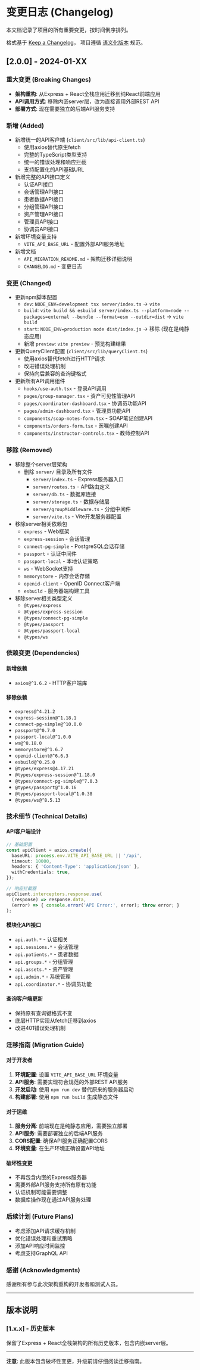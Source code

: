 # 变更日志 (Changelog)

本文档记录了项目的所有重要变更，按时间倒序排列。

格式基于 [Keep a Changelog](https://keepachangelog.com/zh-CN/1.0.0/)，
项目遵循 [语义化版本](https://semver.org/lang/zh-CN/) 规范。

## [2.0.0] - 2024-01-XX

### 重大变更 (Breaking Changes)
- **架构重构**: 从Express + React全栈应用迁移到纯React前端应用
- **API调用方式**: 移除内嵌server层，改为直接调用外部REST API
- **部署方式**: 现在需要独立的后端API服务支持

### 新增 (Added)
- 新增统一的API客户端 (`client/src/lib/api-client.ts`)
  - 使用axios替代原生fetch
  - 完整的TypeScript类型支持
  - 统一的错误处理和响应拦截
  - 支持配置化的API基础URL
- 新增完整的API接口定义
  - 认证API接口
  - 会话管理API接口
  - 患者数据API接口
  - 分组管理API接口
  - 资产管理API接口
  - 管理员API接口
  - 协调员API接口
- 新增环境变量支持
  - `VITE_API_BASE_URL` - 配置外部API服务地址
- 新增文档
  - `API_MIGRATION_README.md` - 架构迁移详细说明
  - `CHANGELOG.md` - 变更日志

### 变更 (Changed)
- 更新npm脚本配置
  - `dev`: `NODE_ENV=development tsx server/index.ts` → `vite`
  - `build`: `vite build && esbuild server/index.ts --platform=node --packages=external --bundle --format=esm --outdir=dist` → `vite build`
  - `start`: `NODE_ENV=production node dist/index.js` → 移除 (现在是纯静态应用)
  - 新增 `preview`: `vite preview` - 预览构建结果
- 更新QueryClient配置 (`client/src/lib/queryClient.ts`)
  - 使用axios替代fetch进行HTTP请求
  - 改进错误处理机制
  - 保持向后兼容的查询键格式
- 更新所有API调用组件
  - `hooks/use-auth.tsx` - 登录API调用
  - `pages/group-manager.tsx` - 资产可见性管理API
  - `pages/coordinator-dashboard.tsx` - 协调员功能API
  - `pages/admin-dashboard.tsx` - 管理员功能API
  - `components/soap-notes-form.tsx` - SOAP笔记创建API
  - `components/orders-form.tsx` - 医嘱创建API
  - `components/instructor-controls.tsx` - 教师控制API

### 移除 (Removed)
- 移除整个server层架构
  - 删除 `server/` 目录及所有文件
    - `server/index.ts` - Express服务器入口
    - `server/routes.ts` - API路由定义
    - `server/db.ts` - 数据库连接
    - `server/storage.ts` - 数据存储层
    - `server/groupMiddleware.ts` - 分组中间件
    - `server/vite.ts` - Vite开发服务器配置
- 移除server相关依赖包
  - `express` - Web框架
  - `express-session` - 会话管理
  - `connect-pg-simple` - PostgreSQL会话存储
  - `passport` - 认证中间件
  - `passport-local` - 本地认证策略
  - `ws` - WebSocket支持
  - `memorystore` - 内存会话存储
  - `openid-client` - OpenID Connect客户端
  - `esbuild` - 服务器端构建工具
- 移除server相关类型定义
  - `@types/express`
  - `@types/express-session`
  - `@types/connect-pg-simple`
  - `@types/passport`
  - `@types/passport-local`
  - `@types/ws`

### 依赖变更 (Dependencies)
#### 新增依赖
- `axios@^1.6.2` - HTTP客户端库

#### 移除依赖
- `express@^4.21.2`
- `express-session@^1.18.1`
- `connect-pg-simple@^10.0.0`
- `passport@^0.7.0`
- `passport-local@^1.0.0`
- `ws@^8.18.0`
- `memorystore@^1.6.7`
- `openid-client@^6.6.3`
- `esbuild@^0.25.0`
- `@types/express@4.17.21`
- `@types/express-session@^1.18.0`
- `@types/connect-pg-simple@^7.0.3`
- `@types/passport@^1.0.16`
- `@types/passport-local@^1.0.38`
- `@types/ws@^8.5.13`

### 技术细节 (Technical Details)

#### API客户端设计
```typescript
// 基础配置
const apiClient = axios.create({
  baseURL: process.env.VITE_API_BASE_URL || '/api',
  timeout: 10000,
  headers: { 'Content-Type': 'application/json' },
  withCredentials: true,
});

// 响应拦截器
apiClient.interceptors.response.use(
  (response) => response.data,
  (error) => { console.error('API Error:', error); throw error; }
);
```

#### 模块化API接口
- `api.auth.*` - 认证相关
- `api.sessions.*` - 会话管理
- `api.patients.*` - 患者数据
- `api.groups.*` - 分组管理
- `api.assets.*` - 资产管理
- `api.admin.*` - 系统管理
- `api.coordinator.*` - 协调员功能

#### 查询客户端更新
- 保持原有查询键格式不变
- 底层HTTP实现从fetch迁移到axios
- 改进401错误处理机制

### 迁移指南 (Migration Guide)

#### 对于开发者
1. **环境配置**: 设置 `VITE_API_BASE_URL` 环境变量
2. **API服务**: 需要实现符合规范的外部REST API服务
3. **开发启动**: 使用 `npm run dev` 替代原来的服务器启动
4. **构建部署**: 使用 `npm run build` 生成静态文件

#### 对于运维
1. **服务分离**: 前端现在是纯静态应用，需要独立部署
2. **API服务**: 需要部署独立的后端API服务
3. **CORS配置**: 确保API服务正确配置CORS
4. **环境变量**: 在生产环境正确设置API地址

#### 破坏性变更
- 不再包含内嵌的Express服务器
- 需要外部API服务支持所有原有功能
- 认证机制可能需要调整
- 数据库操作现在通过API服务处理

### 后续计划 (Future Plans)
- 考虑添加API请求缓存机制
- 优化错误处理和重试策略
- 添加API响应时间监控
- 考虑支持GraphQL API

### 感谢 (Acknowledgments)
感谢所有参与此次架构重构的开发者和测试人员。

---

## 版本说明

### [1.x.x] - 历史版本
保留了Express + React全栈架构的所有历史版本，包含内嵌server层。

---

**注意**: 此版本包含破坏性变更，升级前请仔细阅读迁移指南。
